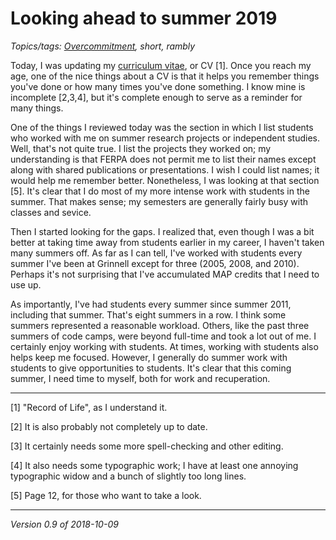 Looking ahead to summer 2019
============================

*Topics/tags: [Overcommitment](index-overcommitment), short, rambly*

Today, I was updating my [curriculum
vitae](https://www.cs.grinnell.edu/~rebelsky/CV/rebelsky-cv-full.pdf),
or CV [1].  Once you reach my age, one of the nice things about a CV is
that it helps you remember things you've done or how many times you've
done something.  I know mine is incomplete [2,3,4], but it's complete
enough to serve as a reminder for many things.

One of the things I reviewed today was the section in which I list
students who worked with me on summer research projects or independent
studies.  Well, that's not quite true.  I list the projects they worked
on; my understanding is that FERPA does not permit me to list their names
except along with shared publications or presentations.  I wish I could
list names; it would help me remember better.  Nonetheless, I was looking
at that section [5].  It's clear that I do most of my more intense work 
with students in the summer.  That makes sense; my semesters are generally
fairly busy with classes and sevice.

Then I started looking for the gaps.  I realized that, even though I was
a bit better at taking time away from students earlier in my career,
I haven't taken many summers off.  As far as I can tell, I've worked
with students every summer I've been at Grinnell except for three (2005,
2008, and 2010).  Perhaps it's not surprising that I've accumulated MAP
credits that I need to use up.

As importantly, I've had students every summer since summer 2011,
including that summer.  That's eight summers in a row.  I think some
summers represented a reasonable workload.  Others, like the past three
summers of code camps, were beyond full-time and took a lot out of me.
I certainly enjoy working with students.  At times, working with students
also helps keep me focused.  However, I generally do summer work with
students to give opportunities to students.  It's clear that this coming
summer, I need time to myself, both for work and recuperation.

---

[1] "Record of Life", as I understand it.

[2] It is also probably not completely up to date.

[3] It certainly needs some more spell-checking and other editing.

[4] It also needs some typographic work; I have at least one annoying
typographic widow and a bunch of slightly too long lines.

[5] Page 12, for those who want to take a look.

---

*Version 0.9 of 2018-10-09*
